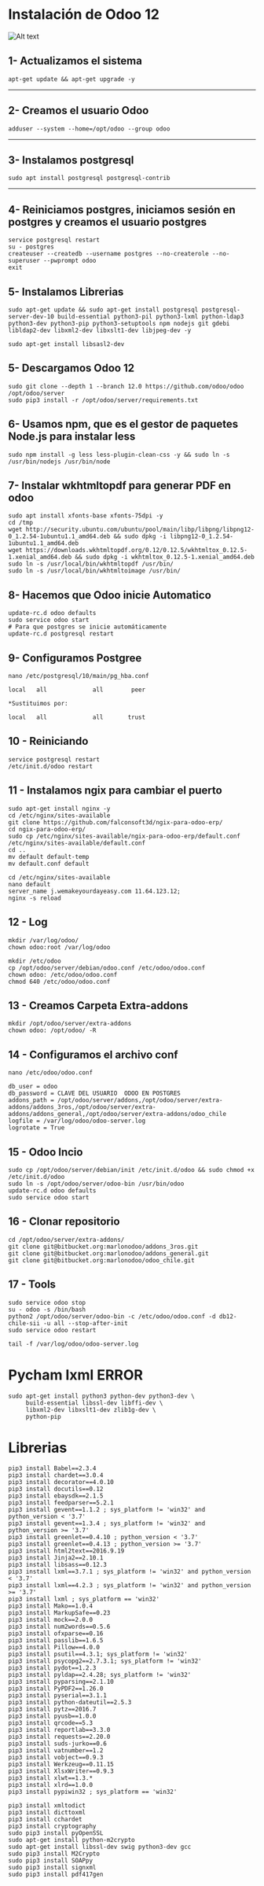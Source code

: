 # Instalación de Odoo 12

![Alt text](https://github.com/falconsoft3d/instalar-odoo-10/blob/master/img/logo-ynext.png?raw=true "Ynext")

## 1- Actualizamos el sistema

```linux
apt-get update && apt-get upgrade -y
```


---------------------
## 2- Creamos el usuario Odoo

```linux
adduser --system --home=/opt/odoo --group odoo
```


---------------------
## 3- Instalamos postgresql

```linux
sudo apt install postgresql postgresql-contrib
```


---------------------
## 4- Reiniciamos postgres, iniciamos sesión en postgres y creamos el usuario postgres

```linux
service postgresql restart
su - postgres
createuser --createdb --username postgres --no-createrole --no-superuser --pwprompt odoo
exit
```

## 5- Instalamos Librerias

```linux
sudo apt-get update && sudo apt-get install postgresql postgresql-server-dev-10 build-essential python3-pil python3-lxml python-ldap3 python3-dev python3-pip python3-setuptools npm nodejs git gdebi libldap2-dev libxml2-dev libxslt1-dev libjpeg-dev -y

sudo apt-get install libsasl2-dev
```

## 5- Descargamos Odoo 12

```linux
sudo git clone --depth 1 --branch 12.0 https://github.com/odoo/odoo /opt/odoo/server
sudo pip3 install -r /opt/odoo/server/requirements.txt
```

## 6- Usamos npm, que es el gestor de paquetes Node.js para instalar less

```linux
sudo npm install -g less less-plugin-clean-css -y && sudo ln -s /usr/bin/nodejs /usr/bin/node
```

## 7- Instalar wkhtmltopdf para generar PDF en odoo

```linux
sudo apt install xfonts-base xfonts-75dpi -y
cd /tmp
wget http://security.ubuntu.com/ubuntu/pool/main/libp/libpng/libpng12-0_1.2.54-1ubuntu1.1_amd64.deb && sudo dpkg -i libpng12-0_1.2.54-1ubuntu1.1_amd64.deb
wget https://downloads.wkhtmltopdf.org/0.12/0.12.5/wkhtmltox_0.12.5-1.xenial_amd64.deb && sudo dpkg -i wkhtmltox_0.12.5-1.xenial_amd64.deb
sudo ln -s /usr/local/bin/wkhtmltopdf /usr/bin/
sudo ln -s /usr/local/bin/wkhtmltoimage /usr/bin/
```

## 8- Hacemos que Odoo inicie Automatico

```linux
update-rc.d odoo defaults
sudo service odoo start
# Para que postgres se inicie automáticamente
update-rc.d postgresql restart
```

## 9- Configuramos Postgree

```linux
nano /etc/postgresql/10/main/pg_hba.conf
```
```linux
local   all             all        peer

*Sustituimos por:

local   all             all       trust
```

## 10 - Reiniciando
```linux
service postgresql restart
/etc/init.d/odoo restart
```

## 11 - Instalamos ngix para cambiar el puerto
```linux
sudo apt-get install nginx -y
cd /etc/nginx/sites-available
git clone https://github.com/falconsoft3d/ngix-para-odoo-erp/
cd ngix-para-odoo-erp/
sudo cp /etc/nginx/sites-available/ngix-para-odoo-erp/default.conf /etc/nginx/sites-available/default.conf
cd ..
mv default default-temp
mv default.conf default

cd /etc/nginx/sites-available
nano default
server_name j.wemakeyourdayeasy.com 11.64.123.12;
nginx -s reload
```

## 12 - Log
```linux
mkdir /var/log/odoo/
chown odoo:root /var/log/odoo

mkdir /etc/odoo
cp /opt/odoo/server/debian/odoo.conf /etc/odoo/odoo.conf
chown odoo: /etc/odoo/odoo.conf
chmod 640 /etc/odoo/odoo.conf
```

## 13 - Creamos Carpeta Extra-addons
```linux
mkdir /opt/odoo/server/extra-addons
chown odoo: /opt/odoo/ -R
```

## 14 - Configuramos el archivo conf
```linux
nano /etc/odoo/odoo.conf
```
```linux
db_user = odoo
db_password = CLAVE DEL USUARIO  ODOO EN POSTGRES
addons_path = /opt/odoo/server/addons,/opt/odoo/server/extra-addons/addons_3ros,/opt/odoo/server/extra-addons/addons_general,/opt/odoo/server/extra-addons/odoo_chile
logfile = /var/log/odoo/odoo-server.log
logrotate = True
```

## 15 - Odoo Incio
```linux
sudo cp /opt/odoo/server/debian/init /etc/init.d/odoo && sudo chmod +x /etc/init.d/odoo
sudo ln -s /opt/odoo/server/odoo-bin /usr/bin/odoo
update-rc.d odoo defaults
sudo service odoo start
```

## 16 - Clonar repositorio
```linux
cd /opt/odoo/server/extra-addons/
git clone git@bitbucket.org:marlonodoo/addons_3ros.git
git clone git@bitbucket.org:marlonodoo/addons_general.git
git clone git@bitbucket.org:marlonodoo/odoo_chile.git
```

## 17 - Tools
```linux
sudo service odoo stop
su - odoo -s /bin/bash
python2 /opt/odoo/server/odoo-bin -c /etc/odoo/odoo.conf -d db12-chile-sii -u all --stop-after-init
sudo service odoo restart

tail -f /var/log/odoo/odoo-server.log
```


# Pycham lxml ERROR
```linux
sudo apt-get install python3 python-dev python3-dev \
     build-essential libssl-dev libffi-dev \
     libxml2-dev libxslt1-dev zlib1g-dev \
     python-pip
```

# Librerias
```linux
pip3 install Babel==2.3.4
pip3 install chardet==3.0.4
pip3 install decorator==4.0.10
pip3 install docutils==0.12
pip3 install ebaysdk==2.1.5
pip3 install feedparser==5.2.1
pip3 install gevent==1.1.2 ; sys_platform != 'win32' and python_version < '3.7'
pip3 install gevent==1.3.4 ; sys_platform != 'win32' and python_version >= '3.7'
pip3 install greenlet==0.4.10 ; python_version < '3.7'
pip3 install greenlet==0.4.13 ; python_version >= '3.7'
pip3 install html2text==2016.9.19
pip3 install Jinja2==2.10.1
pip3 install libsass==0.12.3
pip3 install lxml==3.7.1 ; sys_platform != 'win32' and python_version < '3.7'
pip3 install lxml==4.2.3 ; sys_platform != 'win32' and python_version >= '3.7'
pip3 install lxml ; sys_platform == 'win32'
pip3 install Mako==1.0.4
pip3 install MarkupSafe==0.23
pip3 install mock==2.0.0
pip3 install num2words==0.5.6
pip3 install ofxparse==0.16
pip3 install passlib==1.6.5
pip3 install Pillow==4.0.0
pip3 install psutil==4.3.1; sys_platform != 'win32'
pip3 install psycopg2==2.7.3.1; sys_platform != 'win32'
pip3 install pydot==1.2.3
pip3 install pyldap==2.4.28; sys_platform != 'win32'
pip3 install pyparsing==2.1.10
pip3 install PyPDF2==1.26.0
pip3 install pyserial==3.1.1
pip3 install python-dateutil==2.5.3
pip3 install pytz==2016.7
pip3 install pyusb==1.0.0
pip3 install qrcode==5.3
pip3 install reportlab==3.3.0
pip3 install requests==2.20.0
pip3 install suds-jurko==0.6
pip3 install vatnumber==1.2
pip3 install vobject==0.9.3
pip3 install Werkzeug==0.11.15
pip3 install XlsxWriter==0.9.3
pip3 install xlwt==1.3.*
pip3 install xlrd==1.0.0
pip3 install pypiwin32 ; sys_platform == 'win32'
```

```linux
pip3 install xmltodict
pip3 install dicttoxml
pip3 install cchardet
pip3 install cryptography
sudo pip3 install pyOpenSSL
sudo apt-get install python-m2crypto
sudo apt-get install libssl-dev swig python3-dev gcc
sudo pip3 install M2Crypto
sudo pip3 install SOAPpy
sudo pip3 install signxml
sudo pip3 install pdf417gen
```








